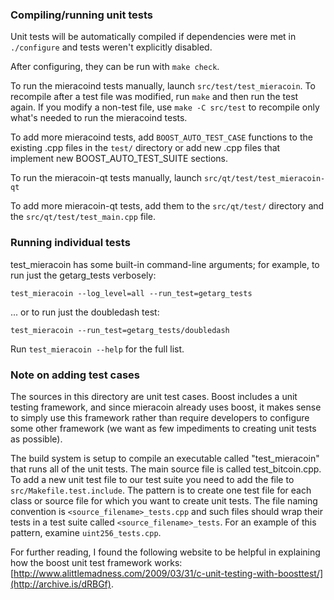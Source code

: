 ### Compiling/running unit tests

Unit tests will be automatically compiled if dependencies were met in `./configure`
and tests weren't explicitly disabled.

After configuring, they can be run with `make check`.

To run the mieracoind tests manually, launch `src/test/test_mieracoin`. To recompile
after a test file was modified, run `make` and then run the test again. If you
modify a non-test file, use `make -C src/test` to recompile only what's needed
to run the mieracoind tests.

To add more mieracoind tests, add `BOOST_AUTO_TEST_CASE` functions to the existing
.cpp files in the `test/` directory or add new .cpp files that
implement new BOOST_AUTO_TEST_SUITE sections.

To run the mieracoin-qt tests manually, launch `src/qt/test/test_mieracoin-qt`

To add more mieracoin-qt tests, add them to the `src/qt/test/` directory and
the `src/qt/test/test_main.cpp` file.

### Running individual tests

test_mieracoin has some built-in command-line arguments; for
example, to run just the getarg_tests verbosely:

    test_mieracoin --log_level=all --run_test=getarg_tests

... or to run just the doubledash test:

    test_mieracoin --run_test=getarg_tests/doubledash

Run `test_mieracoin --help` for the full list.

### Note on adding test cases

The sources in this directory are unit test cases.  Boost includes a
unit testing framework, and since mieracoin already uses boost, it makes
sense to simply use this framework rather than require developers to
configure some other framework (we want as few impediments to creating
unit tests as possible).

The build system is setup to compile an executable called "test_mieracoin"
that runs all of the unit tests.  The main source file is called
test_bitcoin.cpp. To add a new unit test file to our test suite you need
to add the file to `src/Makefile.test.include`. The pattern is to create
one test file for each class or source file for which you want to create
unit tests.  The file naming convention is `<source_filename>_tests.cpp`
and such files should wrap their tests in a test suite
called `<source_filename>_tests`. For an example of this pattern,
examine `uint256_tests.cpp`.

For further reading, I found the following website to be helpful in
explaining how the boost unit test framework works:
[http://www.alittlemadness.com/2009/03/31/c-unit-testing-with-boosttest/](http://archive.is/dRBGf).
